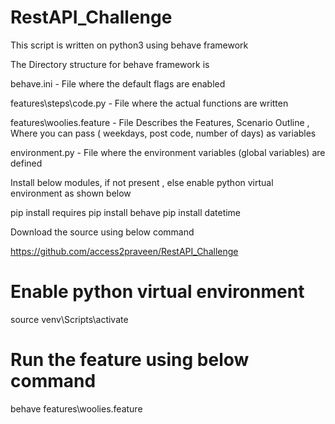# RestAPI_Challenge
This script  is written on python3 using behave framework 

The Directory structure for behave framework is 

behave.ini - File where the default flags are enabled

features\steps\code.py - File where the actual functions are written

features\woolies.feature - File Describes the Features, Scenario Outline , Where you can pass ( weekdays, post code, number of days) as variables

environment.py - File where the environment variables (global variables) are defined

Install below modules, if not present , else enable python virtual environment as shown below

pip install requires
pip install behave
pip install datetime 


Download the source using below command

https://github.com/access2praveen/RestAPI_Challenge

# Enable python virtual environment 

source venv\Scripts\activate 

# Run the feature using below command

behave features\woolies.feature
